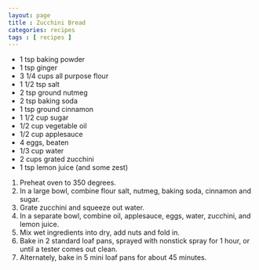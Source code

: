 ```yaml
---
layout: page
title : Zucchini Bread
categories: recipes
tags : [ recipes ]
---
```


* 1 tsp baking powder
* 1 tsp ginger
* 3 1/4 cups all purpose flour
* 1 1/2 tsp salt
* 2 tsp ground nutmeg
* 2 tsp baking soda
* 1 tsp ground cinnamon
* 1 1/2 cup sugar
* 1/2 cup vegetable oil
* 1/2 cup applesauce
* 4 eggs, beaten
* 1/3 cup water
* 2 cups grated zucchini
* 1 tsp lemon juice (and some zest)

1. Preheat oven to 350 degrees.  
1. In a large bowl, combine flour salt, nutmeg, baking soda, cinnamon and sugar. 
1. Grate zucchini and squeeze out water.  
1. In a separate bowl, combine oil, applesauce, eggs, water, zucchini, and lemon juice.  
1. Mix wet ingredients into dry, add nuts and fold in.  
1. Bake in 2 standard loaf pans, sprayed with nonstick spray for 1 hour, or until a tester comes out clean.
1. Alternately, bake in 5 mini loaf pans for about 45 minutes.


